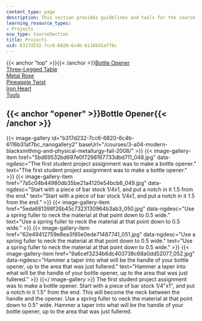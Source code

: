 ```yaml
---
content_type: page
description: This section provides guidelines and tools for the course projects.
learning_resource_types:
- Projects
ocw_type: CourseSection
title: Projects
uid: b317d232-7cc6-6820-6c4b-6116b31af7bc
---
```


{{< anchor "top" >}}{{< /anchor >}}[Bottle Opener](#opener)  
[Three-Legged Table](#table)  
[Metal Rose](#rose)  
[Pineapple Twist](#pineapple)  
[Iron Heart](#heart)  
[Tools](#tools)

{{< anchor "opener" >}}Bottle Opener{{< /anchor >}}
---------------------------------------------------
{{< image-gallery id="b317d232-7cc6-6820-6c4b-6116b31af7bc_nanogallery2" baseUrl="/courses/3-a04-modern-blacksmithing-and-physical-metallurgy-fall-2008/" >}}
{{< image-gallery-item href="5bd69532bd697e0f7298167733dbd711_048.jpg" data-ngdesc="The first student project assignment was to make a bottle opener." text="The first student project assignment was to make a bottle opener." >}}
{{< image-gallery-item href="7a5c04b44980db35be21a4120e54bcb8_049.jpg" data-ngdesc="Start with a piece of bar stock 1/4x1, and put a notch in it 1.5 from the end." text="Start with a piece of bar stock 1/4x1, and put a notch in it 1.5 from the end." >}}
{{< image-gallery-item href="5eda681398f26b45c7323130964b3ab3_050.jpg" data-ngdesc="Use a spring fuller to neck the material at that point down to 0.5 wide." text="Use a spring fuller to neck the material at that point down to 0.5 wide." >}}
{{< image-gallery-item href="62e49412759e8ea3f85e0ede71487741_051.jpg" data-ngdesc="Use a spring fuller to neck the material at that point down to 0.5 wide." text="Use a spring fuller to neck the material at that point down to 0.5 wide." >}}
{{< image-gallery-item href="9a6cef3234b6dc403738c68a0dd52077_052.jpg" data-ngdesc="Hammer a taper into what will be the handle of your bottle opener, up to the area that was just fullered." text="Hammer a taper into what will be the handle of your bottle opener, up to the area that was just fullered." >}}
{{</ image-gallery >}}
The first student project assignment was to make a bottle opener. Start with a piece of bar stock 1/4"x1", and put a notch in it 1.5" from the end. This will become the neck between the handle and the opener. Use a spring fuller to neck the material at that point down to 0.5" wide. Hammer a taper into what will be the handle of your bottle opener, up to the area that was just fullered.